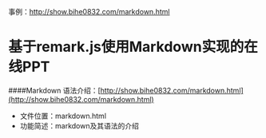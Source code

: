 
事例：http://show.bihe0832.com/markdown.html

基于remark.js使用Markdown实现的在线PPT
====

####Markdown 语法介绍：[http://show.bihe0832.com/markdown.html](http://show.bihe0832.com/markdown.html)
- 文件位置：markdown.html
- 功能简述：markdown及其语法的介绍